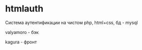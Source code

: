 # htmlauth

Система аутентификации на чистом php, html+css, бд - mysql

valyamoro - бэк

kagura - фронт 
